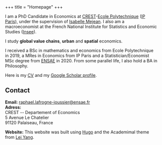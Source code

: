 +++
title = "Homepage"
+++



I am a PhD Candidate in Economics at [CREST](https://crest.science/)-[Ecole Polytechnique](https://www.polytechnique.edu/en) ([IP Paris](https://www.ip-paris.fr/en)), under the supervision of [Isabelle Mejean](https://www.isabellemejean.com/). I also am a macroeconomist at the French National Institute for Statistics and Economic Studies ([Insee](https://www.insee.fr/)).

I study **global value chains**, **urban** and **spatial** economics.

I received a BSc in mathematics and economics from Ecole Polytechnique in 2019, a MRes in Economics from IP Paris and a Statistician/Economist MSc degree from [ENSAE](https://www.ensae.fr/) in 2020. From some parallel life, I also hold a BA in Philosophy. 


Here is my [CV](https://raphael-lafrogne-joussier.github.io/homepage/CV_academic.pdf) and my [Google Scholar profile](https://scholar.google.com/citations?user=dt7xJSYAAAAJ&hl=en).

## Contact

**Email:** [raphael.lafrogne-joussier@ensae.fr](raphael.lafrogne-joussier@ensae.fr)  
**Adress:**  
CREST -- Departement of Economics  
5 Avenue Le Chatelier  
91120 Palaiseau, France


**Website:** This website was built using [Hugo](https://gohugo.io/) and the Academimal theme from [Lei Yang](https://github.com/yangl1996/academimal). 